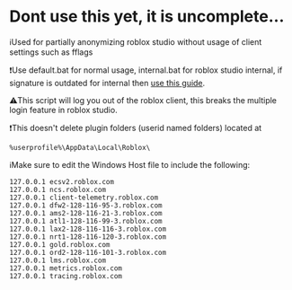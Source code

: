 # Dont use this yet, it is uncomplete...

ℹ️Used for partially anonymizing roblox studio without usage of client settings such as fflags

❗Use default.bat for normal usage, internal.bat for roblox studio internal, if signature is outdated for internal then [use this guide](https://github.com/7ap/internal-studio-patcher/wiki/Updating).

⚠️This script will log you out of the roblox client, this breaks the multiple login feature in roblox studio.

❗This doesn't delete plugin folders (userid named folders) located at 
```
%userprofile%\AppData\Local\Roblox\
```
ℹ️Make sure to edit the Windows Host file to include the following:

```
127.0.0.1 ecsv2.roblox.com
127.0.0.1 ncs.roblox.com
127.0.0.1 client-telemetry.roblox.com
127.0.0.1 dfw2-128-116-95-3.roblox.com
127.0.0.1 ams2-128-116-21-3.roblox.com
127.0.0.1 atl1-128-116-99-3.roblox.com
127.0.0.1 lax2-128-116-116-3.roblox.com
127.0.0.1 nrt1-128-116-120-3.roblox.com
127.0.0.1 gold.roblox.com
127.0.0.1 ord2-128-116-101-3.roblox.com
127.0.0.1 lms.roblox.com
127.0.0.1 metrics.roblox.com
127.0.0.1 tracing.roblox.com
```
